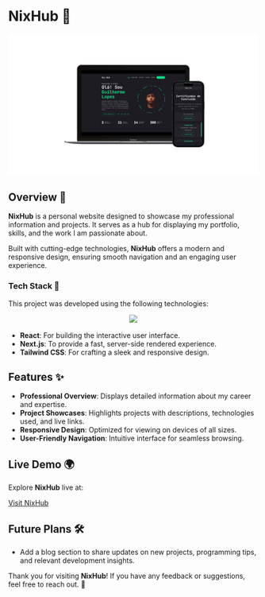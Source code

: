 # NixHub 🌟

![NixHub Logo Placeholder](nixhub/public/assets/mockup-nixhub.png)

## Overview 📖

**NixHub** is a personal website designed to showcase my professional information and projects. It serves as a hub for displaying my portfolio, skills, and the work I am passionate about.

Built with cutting-edge technologies, **NixHub** offers a modern and responsive design, ensuring smooth navigation and an engaging user experience.

### Tech Stack 🚀

This project was developed using the following technologies:

<div align="center">
<img src="https://skillicons.dev/icons?i=react,tailwind,nextjs&theme=light" />
</div>

- **React**: For building the interactive user interface.
- **Next.js**: To provide a fast, server-side rendered experience.
- **Tailwind CSS**: For crafting a sleek and responsive design.

## Features ✨

- **Professional Overview**: Displays detailed information about my career and expertise.
- **Project Showcases**: Highlights projects with descriptions, technologies used, and live links.
- **Responsive Design**: Optimized for viewing on devices of all sizes.
- **User-Friendly Navigation**: Intuitive interface for seamless browsing.

## Live Demo 🌍

Explore **NixHub** live at:

[Visit NixHub](https://nixhub-portfolio.vercel.app)

## Future Plans 🛠️

- Add a blog section to share updates on new projects, programming tips, and relevant development insights.

Thank you for visiting **NixHub**! If you have any feedback or suggestions, feel free to reach out. 🚀
